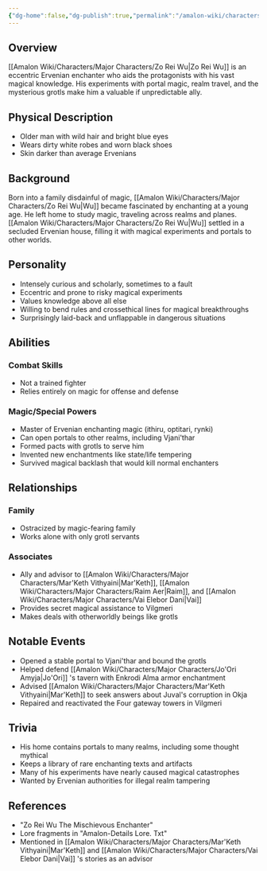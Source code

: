 ```yaml
---
{"dg-home":false,"dg-publish":true,"permalink":"/amalon-wiki/characters/major-characters/zo-rei-wu/","dgPassFrontmatter":true,"noteIcon":""}
---
```


## Overview
[[Amalon Wiki/Characters/Major Characters/Zo Rei Wu\|Zo Rei Wu]] is an eccentric Ervenian enchanter who aids the protagonists with his vast magical knowledge. His experiments with portal magic, realm travel, and the mysterious grotls make him a valuable if unpredictable ally.

## Physical Description
- Older man with wild hair and bright blue eyes
- Wears dirty white robes and worn black shoes
- Skin darker than average Ervenians

## Background
Born into a family disdainful of magic, [[Amalon Wiki/Characters/Major Characters/Zo Rei Wu\|Wu]] became fascinated by enchanting at a young age. He left home to study magic, traveling across realms and planes. [[Amalon Wiki/Characters/Major Characters/Zo Rei Wu\|Wu]] settled in a secluded Ervenian house, filling it with magical experiments and portals to other worlds.

## Personality 
- Intensely curious and scholarly, sometimes to a fault
- Eccentric and prone to risky magical experiments 
- Values knowledge above all else
- Willing to bend rules and crossethical lines for magical breakthroughs
- Surprisingly laid-back and unflappable in dangerous situations

## Abilities
### Combat Skills
- Not a trained fighter 
- Relies entirely on magic for offense and defense

### Magic/Special Powers
- Master of Ervenian enchanting magic (ithiru, optitari, rynki)
- Can open portals to other realms, including Vjani'thar 
- Formed pacts with grotls to serve him
- Invented new enchantments like state/life tempering 
- Survived magical backlash that would kill normal enchanters

## Relationships
### Family
- Ostracized by magic-fearing family
- Works alone with only grotl servants 

### Associates
- Ally and advisor to [[Amalon Wiki/Characters/Major Characters/Mar'Keth Vithyaini\|Mar'Keth]], [[Amalon Wiki/Characters/Major Characters/Raim Aer\|Raim]], and [[Amalon Wiki/Characters/Major Characters/Vai Elebor Dani\|Vai]]
- Provides secret magical assistance to Vilgmeri 
- Makes deals with otherworldly beings like grotls

## Notable Events
- Opened a stable portal to Vjani'thar and bound the grotls
- Helped defend [[Amalon Wiki/Characters/Major Characters/Jo'Ori Amyja\|Jo'Ori]] 's tavern with Enkrodi Alma armor enchantment
- Advised [[Amalon Wiki/Characters/Major Characters/Mar'Keth Vithyaini\|Mar'Keth]] to seek answers about Juval's corruption in Okja
- Repaired and reactivated the Four gateway towers in Vilgmeri

## Trivia
- His home contains portals to many realms, including some thought mythical
- Keeps a library of rare enchanting texts and artifacts
- Many of his experiments have nearly caused magical catastrophes  
- Wanted by Ervenian authorities for illegal realm tampering

## References
- "Zo Rei Wu The Mischievous Enchanter"
- Lore fragments in "Amalon-Details Lore. Txt" 
- Mentioned in [[Amalon Wiki/Characters/Major Characters/Mar'Keth Vithyaini\|Mar'Keth]] and [[Amalon Wiki/Characters/Major Characters/Vai Elebor Dani\|Vai]] 's stories as an advisor